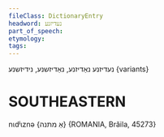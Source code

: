 ```yaml
---
fileClass: DictionaryEntry
headword: נעדיזנע
part_of_speech: 
etymology: 
tags: 
---
```

נעדיזנע
נאַדיזנע, נאַדיזשנע, נידיזשנע {variants}

SOUTHEASTERN
==============

nɩdʲɩznə {אַ מתּנה} {ROMANIA, Brăila, 45273}
